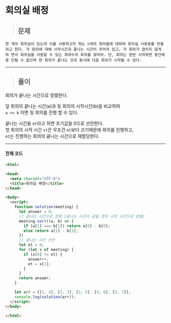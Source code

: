 # 회의실 배정

> ## 문제

```
한 개의 회의실이 있는데 이를 사용하고자 하는 n개의 회의들에 대하여 회의실 사용표를 만들 려고 한다. 각 회의에 대해 시작시간과 끝나는 시간이 주어져 있고, 각 회의가 겹치지 않게 하 면서 회의실을 사용할 수 있는 최대수의 회의를 찾아라. 단, 회의는 한번 시작하면 중간에 중 단될 수 없으며 한 회의가 끝나는 것과 동시에 다음 회의가 시작될 수 있다.
```
***

> ## 풀이

회의가 끝나는 시간으로 정렬한다.

앞 회의의 끝나는 시간(a)과 뒷 회의의 시작시간(b)을 비교하여<br/>
`a <= b` 이면 뒷 회의를 진행 할 수 있다.

끝나는 시간을 `et`라고 하면 초기값을 0으로 선언한다.<br/>
첫 회의의 시작 시간 `st`은 무조건 `et`보다 크기때문에 회의를 진행하고,<br/>
`et`는 진행하는 회의의 끝나는 시간으로 재할당한다.
***

#### 전체 코드
```html
<html>

<head>
  <meta charset="UTF-8">
  <title>회의실 배정</title>
</head>

<body>
  <script>
    function solution(meeting) {
      let answer = 0;
      // 끝나는 시간으로 정렬 (끝나는 시간이 같을 경우 시작 시간으로 정렬)
      meeting.sort((a, b) => {
        if (a[1] === b[1]) return a[0] - b[0];
        else return a[1] - b[1];
      })
      // 끝나는 시간 선언
      let et = 0;
      for (let x of meeting) {
        if (x[0] >= et) {
          answer++;
          et = x[1];
        }
      }
      return answer;
    }

    let arr = [[1, 4], [2, 3], [3, 5], [4, 6], [5, 7]];
    console.log(solution(arr));
  </script>
</body>

</html>
```